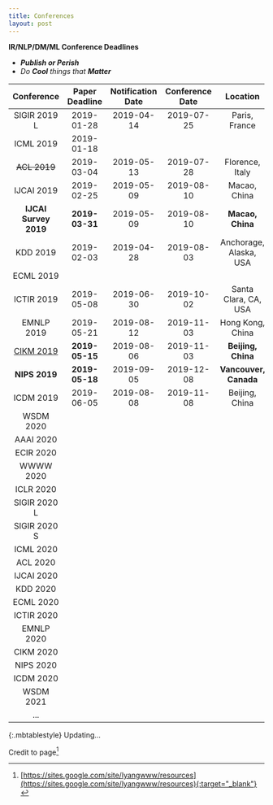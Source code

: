 ```yaml
---
title: Conferences
layout: post
---
```

**IR/NLP/DM/ML Conference Deadlines**
- ***Publish or Perish***
- *Do **Cool** things that **Matter***


|Conference|Paper Deadline|Notification Date|Conference Date|Location|
|:-----------------:|:---:|:---:|:---:|:--:|
|SIGIR 2019 L| 2019-01-28| 2019-04-14 |2019-07-25|Paris, France|
|ICML 2019|2019-01-18| | | |
|~~ACL 2019~~|2019-03-04|2019-05-13|2019-07-28|Florence, Italy|
|IJCAI 2019|2019-02-25|2019-05-09|2019-08-10|Macao, China|
|**IJCAI Survey 2019**|**2019-03-31**|2019-05-09|2019-08-10|**Macao, China**|
|KDD 2019|2019-02-03|2019-04-28|2019-08-03|Anchorage, Alaska, USA|
|ECML 2019|||||
|ICTIR 2019|2019-05-08|2019-06-30|2019-10-02|Santa Clara, CA, USA|
|EMNLP 2019| 2019-05-21|2019-08-12|2019-11-03|Hong Kong, China|
|[CIKM 2019](http://www.cikm2019.net/index.html)|**2019-05-15**|2019-08-06|2019-11-03|**Beijing, China**|
|**NIPS 2019**|**2019-05-18**|2019-09-05|2019-12-08|**Vancouver, Canada**|
|ICDM 2019|2019-06-05|2019-08-08|2019-11-08|Beijing, China|
|WSDM 2020|||||
|AAAI 2020|||||
|ECIR 2020|||||
|WWWW 2020|||||
|ICLR 2020|||||
|SIGIR 2020 L|||||
|SIGIR 2020 S|||||
|ICML 2020|||||
|ACL 2020|||||
|IJCAI 2020|||||
|KDD 2020|||||
|ECML 2020|||||
|ICTIR 2020|||||
|EMNLP 2020|||||
|CIKM 2020|||||
|NIPS 2020|||||
|ICDM 2020|||||
|WSDM 2021|||||
|...|||||
{:.mbtablestyle}
Updating...

Credit to page[^1]

[^1]: [https://sites.google.com/site/lyangwww/resources](https://sites.google.com/site/lyangwww/resources){:target="_blank"}
